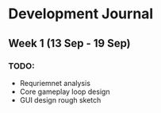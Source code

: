 # Development Journal 

## Week 1 (13 Sep - 19 Sep)
### TODO:
- Requriemnet analysis  
- Core gameplay loop design  
- GUI design rough sketch  

